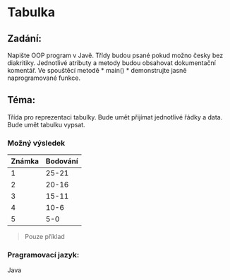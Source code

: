 # Tabulka

## Zadání:
Napište OOP program v Javě. Třídy budou psané pokud možno česky bez diakritiky. Jednotlivé atributy a metody budou obsahovat dokumentační komentář. Ve spouštěcí metodě * main() * demonstrujte jasně naprogramované funkce.
## Téma:
Třída pro reprezentaci tabulky. Bude umět přijímat jednotlivé řádky a data. Bude umět tabulku vypsat.
### Možný výsledek
| Známka | Bodování |
| --- | --- |
| 1 | 25-21 |
| 2 | 20-16 |
| 3 | 15-11 |
| 4 | 10-6 |
| 5 | 5-0 |
> Pouze příklad


### Pragramovací jazyk:
Java
